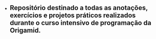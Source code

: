 - <h2> Repositório destinado a todas as anotações, exercícios e projetos práticos realizados durante o curso intensivo de programação da Origamid. </h2>
